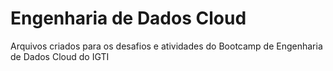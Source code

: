 # Engenharia de Dados Cloud

Arquivos criados para os desafios e atividades do Bootcamp de Engenharia de Dados Cloud do IGTI
